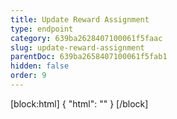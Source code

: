 ```yaml
---
title: Update Reward Assignment
type: endpoint
category: 639ba2628407100061f5faac
slug: update-reward-assignment
parentDoc: 639ba2658407100061f5fab1
hidden: false
order: 9
---
```

[block:html]
{
  "html": "<style>\n.LanguagePicker-divider { \n  display: none; }\n  \n[title=\"Toggle library\"] { \n  display: none; }\n</style>"
}
[/block]